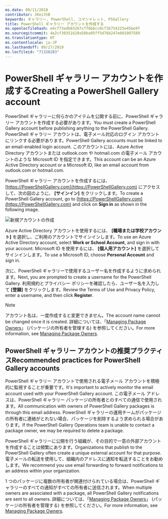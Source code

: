 ```yaml
---
ms.date: 09/11/2018
contributor: JKeithB
keywords: ギャラリー, PowerShell, コマンドレット, PSGallery
title: PowerShell ギャラリー アカウントを作成する
ms.openlocfilehash: e4cf73edb03267cff6bbcc0cf3b754225e45be9f
ms.sourcegitcommit: 4a2cf30351620a58ba95ff5d76b247e601907589
ms.translationtype: HT
ms.contentlocale: ja-JP
ms.lasthandoff: 09/27/2019
ms.locfileid: "71328283"
---
```

# <a name="creating-a-powershell-gallery-account"></a><span data-ttu-id="07e90-103">PowerShell ギャラリー アカウントを作成する</span><span class="sxs-lookup"><span data-stu-id="07e90-103">Creating a PowerShell Gallery account</span></span>

<span data-ttu-id="07e90-104">PowerShell ギャラリーに何らかのアイテムを公開する前に、PowerShell ギャラリー アカウントを作成する必要があります。</span><span class="sxs-lookup"><span data-stu-id="07e90-104">You must create a PowerShell Gallery account before publishing anything to the PowerShell Gallery.</span></span>
<span data-ttu-id="07e90-105">PowerShell ギャラリー アカウントは、電子メール対応のログイン アカウントにリンクする必要があります。</span><span class="sxs-lookup"><span data-stu-id="07e90-105">PowerShell Gallery accounts must be linked to an email-enabled login account.</span></span> <span data-ttu-id="07e90-106">このアカウントには、Azure Active Directory アカウントまたは outlook.com や hotmail.com の電子メール アカウントのような Microsoft ID を指定できます。</span><span class="sxs-lookup"><span data-stu-id="07e90-106">This account can be an Azure Active Directory account or a Microsoft ID, like an email account from outlook.com or hotmail.com.</span></span>

<span data-ttu-id="07e90-107">PowerShell ギャラリー アカウントを作成するには、[https://PowerShellGallery.com](https://PowerShellGallery.com) にアクセスして、次の図のように、 **[サインイン]** をクリックします。</span><span class="sxs-lookup"><span data-stu-id="07e90-107">To create a PowerShell Gallery account, go to [https://PowerShellGallery.com](https://PowerShellGallery.com) and click on **Sign in** as shown in the following image.</span></span>

![新規アカウントの作成](../../Images/CreateAccount-Register.png)

<span data-ttu-id="07e90-109">Azure Active Directory アカウントを使用するには、 **[職場または学校アカウント]** を選択し、ご利用のアカウントでサインインします。</span><span class="sxs-lookup"><span data-stu-id="07e90-109">To use an Azure Active Directory account, select **Work or School Account**, and sign in with your account.</span></span> <span data-ttu-id="07e90-110">Microsoft ID を使用するには、 **[個人用アカウント]** を選択してサインインします。</span><span class="sxs-lookup"><span data-stu-id="07e90-110">To use a Microsoft ID, choose **Personal Account** and sign in.</span></span>

<span data-ttu-id="07e90-111">次に、PowerShell ギャラリーで使用するユーザー名を作成するように求められます。</span><span class="sxs-lookup"><span data-stu-id="07e90-111">Next, you are prompted to create a username for the PowerShell Gallery.</span></span> <span data-ttu-id="07e90-112">利用規約とプライバシー ポリシーを確認したら、ユーザー名を入力して **[登録]** をクリックします。</span><span class="sxs-lookup"><span data-stu-id="07e90-112">Review the Terms of Use and Privacy Policy, enter a username, and then click **Register**.</span></span>

> [!NOTE]
> <span data-ttu-id="07e90-113">アカウント名は、一度作成すると変更できません。</span><span class="sxs-lookup"><span data-stu-id="07e90-113">The account name cannot be changed once it is created.</span></span> <span data-ttu-id="07e90-114">詳細については、「[Managing Package Owners](managing-package-owners.md)」 (パッケージの所有者を管理する) を参照してください。</span><span class="sxs-lookup"><span data-stu-id="07e90-114">For more information, see [Managing Package Owners](managing-package-owners.md).</span></span>

## <a name="recommended-practices-for-powershell-gallery-accounts"></a><span data-ttu-id="07e90-115">PowerShell ギャラリー アカウントの推奨プラクティス</span><span class="sxs-lookup"><span data-stu-id="07e90-115">Recommended practices for PowerShell Gallery accounts</span></span>

<span data-ttu-id="07e90-116">PowerShell ギャラリー アカウントで使用される電子メール アカウントを積極的に監視することが重要です。</span><span class="sxs-lookup"><span data-stu-id="07e90-116">It's important to actively monitor the email account used with your PowerShell Gallery account.</span></span> <span data-ttu-id="07e90-117">この電子メール アドレスは、PowerShell ギャラリー パッケージの所有者とのすべての通信で使用されます。</span><span class="sxs-lookup"><span data-stu-id="07e90-117">All communication with owners of PowerShell Gallery packages is through this email address.</span></span> <span data-ttu-id="07e90-118">PowerShell ギャラリーの運用チームがパッケージの所有者に連絡がとれない場合、パッケージを削除するよう求められる場合があります。</span><span class="sxs-lookup"><span data-stu-id="07e90-118">If the PowerShell Gallery Operations team is unable to contact a package owner, we may be required to delete a package.</span></span>

<span data-ttu-id="07e90-119">PowerShell ギャラリーに公開を行う組織が、その目的で一意の外部アカウントを作成することは頻繁にあります。</span><span class="sxs-lookup"><span data-stu-id="07e90-119">Organizations that publish to the PowerShell Gallery often create a unique external account for that purpose.</span></span> <span data-ttu-id="07e90-120">電子メールの転送を使用して、組織内のアドレスに通知を転送することをお勧めします。</span><span class="sxs-lookup"><span data-stu-id="07e90-120">We recommend you use email forwarding to forward notifications to an address within your organization.</span></span>

<span data-ttu-id="07e90-121">1 つのパッケージに複数の所有者が関連付けられている場合は、PowerShell ギャラリーのすべての通知がすべての所有者に送信されます。</span><span class="sxs-lookup"><span data-stu-id="07e90-121">When multiple owners are associated with a package, all PowerShell Gallery notifications are sent to all owners.</span></span> <span data-ttu-id="07e90-122">詳細については、「[Managing Package Owners](managing-package-owners.md)」 (パッケージの所有者を管理する) を参照してください。</span><span class="sxs-lookup"><span data-stu-id="07e90-122">For more information, see [Managing Package Owners](managing-package-owners.md).</span></span>
